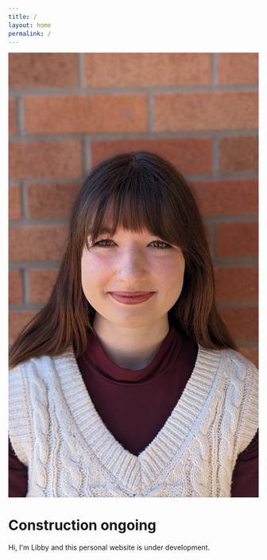 ```yaml
---
title: /
layout: home
permalink: /
---
```


<img src="graphics/headshot.jpg" alt="Headshot" style="display: block; margin: auto;">

# Construction ongoing
Hi, I'm Libby and this personal website is under development. 


